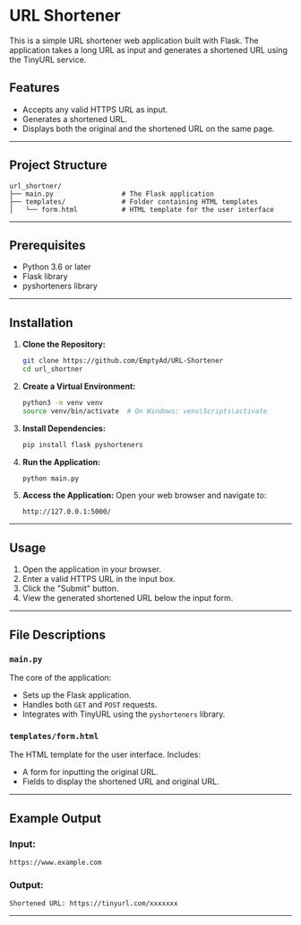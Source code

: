 # URL Shortener

This is a simple URL shortener web application built with Flask. The application takes a long URL as input and generates a shortened URL using the TinyURL service.

## Features
- Accepts any valid HTTPS URL as input.
- Generates a shortened URL.
- Displays both the original and the shortened URL on the same page.

---

## Project Structure
```
url_shortner/
├── main.py                 # The Flask application
├── templates/              # Folder containing HTML templates
│   └── form.html           # HTML template for the user interface
```

---

## Prerequisites
- Python 3.6 or later
- Flask library
- pyshorteners library

---

## Installation

1. **Clone the Repository:**
   ```bash
   git clone https://github.com/EmptyAd/URL-Shortener
   cd url_shortner
   ```

2. **Create a Virtual Environment:**
   ```bash
   python3 -m venv venv
   source venv/bin/activate  # On Windows: venv\Scripts\activate
   ```

3. **Install Dependencies:**
   ```bash
   pip install flask pyshorteners
   ```

4. **Run the Application:**
   ```bash
   python main.py
   ```

5. **Access the Application:**
   Open your web browser and navigate to:
   ```
   http://127.0.0.1:5000/
   ```

---

## Usage
1. Open the application in your browser.
2. Enter a valid HTTPS URL in the input box.
3. Click the "Submit" button.
4. View the generated shortened URL below the input form.

---

## File Descriptions

### `main.py`
The core of the application:
- Sets up the Flask application.
- Handles both `GET` and `POST` requests.
- Integrates with TinyURL using the `pyshorteners` library.

### `templates/form.html`
The HTML template for the user interface. Includes:
- A form for inputting the original URL.
- Fields to display the shortened URL and original URL.

---

## Example Output
### Input:
```
https://www.example.com
```

### Output:
```
Shortened URL: https://tinyurl.com/xxxxxxx
```

---
